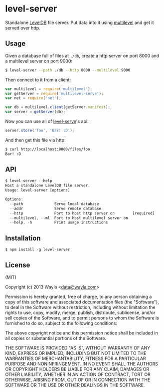
# level-server

Standalone [LevelDB](https://github.com/rvagg/node-levelup) file server. Put
data into it using [multilevel](https://github.com/juliangruber/multilevel)
and get it served over http.

## Usage

Given a database full of files at `./db`, create a http server on port 8000
and a multilevel server on port 9000:

```bash
$ level-server --path ./db --http 8000 --multilevel 9000
```

Then connect to it from a client:

```js
var multilevel = require('multilevel');
var getServer = require('multilevel-serve');
var net = require('net');

var db = multilevel.client(getServer.manifest);
var server = getServer(db);
```

Now you can use all of [level-serve](https://github.com/level-serve)'s api:

```js
server.store('foo', 'Bar! :D');
```

And then get this file via http:

```bash
$ curl http://localhost:8000/files/foo
Bar! :D
```

## API

```js
$ level-server --help
Host a standalone LevelDB file server.
Usage: level-server [options]

Options:
  --path              Serve local database
  --addr              Serve remote database
  --http              Port to host http server on        [required]
  --multilevel, --ml  Port to host multilevel server on
  --help, -h          Print usage instructions
```

## Installation

```js
$ npm install -g level-server
```

## License

(MIT)

Copyright (c) 2013 Wayla &lt;data@wayla.com&gt;

Permission is hereby granted, free of charge, to any person obtaining a copy of
this software and associated documentation files (the "Software"), to deal in
the Software without restriction, including without limitation the rights to
use, copy, modify, merge, publish, distribute, sublicense, and/or sell copies
of the Software, and to permit persons to whom the Software is furnished to do
so, subject to the following conditions:

The above copyright notice and this permission notice shall be included in all
copies or substantial portions of the Software.

THE SOFTWARE IS PROVIDED "AS IS", WITHOUT WARRANTY OF ANY KIND, EXPRESS OR
IMPLIED, INCLUDING BUT NOT LIMITED TO THE WARRANTIES OF MERCHANTABILITY,
FITNESS FOR A PARTICULAR PURPOSE AND NONINFRINGEMENT. IN NO EVENT SHALL THE
AUTHORS OR COPYRIGHT HOLDERS BE LIABLE FOR ANY CLAIM, DAMAGES OR OTHER
LIABILITY, WHETHER IN AN ACTION OF CONTRACT, TORT OR OTHERWISE, ARISING FROM,
OUT OF OR IN CONNECTION WITH THE SOFTWARE OR THE USE OR OTHER DEALINGS IN THE
SOFTWARE.
